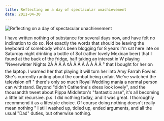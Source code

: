 ```yaml
---
title: Reflecting on a day of spectacular unachievement
date: 2011-04-30
---
```


![Reflecting on a day of spectacular unachievement](https://source.unsplash.com/dUPDhdeCN84/1600x900)

I have written nothing of substance for several days now, and have felt no inclination to do so. Not exactly the words that should be leaving the keyboard of somebody who's been blogging for 8 years I'm sat here late on Saturday night drinking a bottle of Sol (rather lovely Mexican beer) that I found at the back of the fridge, half taking an interest in W playing "Neverwinter Nights 2Ã Ã Ã Ã ¢Ã Ã Ã Ã Ã Ã Ã Ã ³ that I bought for her on the laptop. I warned her that playing it will turn her into Amy Farrah Fowler. She's currently ranting about the combat being unfair. We've switched the television off " there's only so much Royal Wedding mania a normal person can withstand. Beyond "didn't Catherine's dress look lovely", and the thousandth tweet about Pippa Middleton's "fantastic arse", it's all becoming a little bit recursive. p.s. I did nothing today, and it was great. I thoroughly recommend it as a lifestyle choice. Of course doing nothing doesn't really mean nothing " I still washed up, tidied up, ended arguments, and all the usual "Dad" duties, but otherwise nothing.